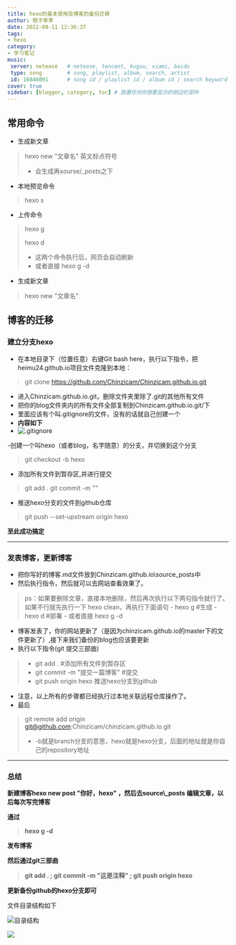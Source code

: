 ```yaml
---
title: hexo的基本使用及博客的备份迁移
author: 橙子草草
date: 2022-09-11 12:36:37
tags:
- hexo
category:
- 学习笔记
music:
 server: netease   # netease, tencent, kugou, xiami, baidu
 type: song        # song, playlist, album, search, artist
 id: 16846091      # song id / playlist id / album id / search keyword
cover: true
sidebar: [blogger, category, toc] # 放置任何你想要显示的侧边栏部件
---
```


## 常用命令

- 生成新文章

>hexo new "文章名"     英文标点符号
>
>- 会生成再sourse/_posts之下

- 本地预览命令  
>hexo s

- 上传命令
> hexo g
>
> hexo d
>
> - 这两个命令执行后，网页会自动刷新
> - 或者直接 hexo g -d
- 生成新文章
> hexo new "文章名"
## 博客的迁移
### 建立分支hexo

- 在本地目录下（位置任意）右键Git bash here，执行以下指令，把heimu24.github.io项目文件克隆到本地：

>  git clone https://github.com/Chinzicam/Chinzicam.github.io.git
- 进入Chinzicam.github.io.git，删除文件夹里除了.git的其他所有文件
- 把你的blog文件夹内的所有文件全部复制到Chinzicam.github.io.git/下
- 里面应该有个叫.gitignore的文件，没有的话就自己创建一个
- **内容如下**
- ![.gitignore](https://pic.imgdb.cn/item/631db41016f2c2beb1303521.jpg)

-创建一个叫hexo（或者blog，名字随意）的分支，并切换到这个分支
> git checkout -b hexo
- 添加所有文件到暂存区,并进行提交
> git add .
> git commit -m ""
- 推送hexo分支的文件到github仓库
> git push --set-upstream origin hexo

**至此成功搞定**

---

### 发表博客，更新博客
- 把你写好的博客.md文件放到Chinzicam.github.io\source\_posts中
- 然后执行指令，然后就可以去网站查看效果了。
> ps：如果要删除文章，直接本地删除，然后再次执行以下两句指令就行了。
> 如果不行就先执行一下 hexo clean，再执行下面语句 
	- hexo g #生成
	-  hexo d #部署 
	-  或者直接 hexo g -d
- 博客发表了，你的网站更新了（是因为chinzicam.github.io的master下的文件更新了）,接下来我们备份的blog也应该要更新
- 执行以下指令(git 提交三部曲)
> - git add . #添加所有文件到暂存区
> - git commit -m "提交一篇博客"  #提交
> - git push origin hexo 推送hexo分支到github
- 注意，以上所有的步骤都已经执行过本地关联远程仓库操作了。
- 最后
> git remote add origin git@github.com:Chinzicam/chinzicam.github.io.git
> - -b就是branch分支的意思，hexo就是hexo分支，后面的地址就是你自己的repository地址
---

### 总结
**新建博客hexo new post "你好，hexo" ，然后去source\\_posts 编辑文章，以后每次写完博客**

**通过**

> **hexo g -d**

**发布博客**

**然后通过git三部曲**
> **git add . ; git commit -m "这是注释" ; git push origin hexo** 

**更新备份github的hexo分支即可**

文件目录结构如下

![目录结构](https://pic.imgdb.cn/item/631dd63016f2c2beb151e5d7.jpg)

![](https://pic.imgdb.cn/item/631dd63616f2c2beb151ede1.jpg)


